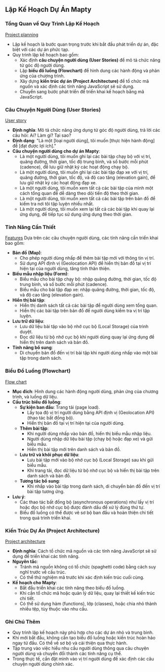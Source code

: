 ## Lập Kế Hoạch Dự Án Mapty

### Tổng Quan về Quy Trình Lập Kế Hoạch

[Project planning](/md_assets/Project-Planning.png)

- Lập kế hoạch là bước quan trọng trước khi bắt đầu phát triển dự án, đặc biệt với các dự án phức tạp.
- Quy trình lập kế hoạch bao gồm:
  - Xác định **câu chuyện người dùng (User Stories)** để mô tả chức năng từ góc độ người dùng.
  - Lập **biểu đồ luồng (Flowchart)** để hình dung các hành động và phản ứng của chương trình.
  - Xây dựng **kiến trúc dự án (Project Architecture)** để tổ chức mã nguồn và xác định các tính năng JavaScript sẽ sử dụng.
  - Chuyển sang bước phát triển để triển khai kế hoạch bằng mã JavaScript.

### Câu Chuyện Người Dùng (User Stories)

[User story](/md_assets/User-story.png)

- **Định nghĩa**: Mô tả chức năng ứng dụng từ góc độ người dùng, trả lời các câu hỏi: Ai? Làm gì? Tại sao?
- **Định dạng**: "Là một [loại người dùng], tôi muốn [thực hiện hành động] để [đạt được lợi ích]."
- **Câu chuyện người dùng cho dự án Mapty**:
  - Là một người dùng, tôi muốn ghi lại các bài tập chạy bộ với vị trí, quãng đường, thời gian, tốc độ trung bình, và số bước mỗi phút (cadence), để lưu giữ nhật ký các hoạt động chạy bộ.
  - Là một người dùng, tôi muốn ghi lại các bài tập đạp xe với vị trí, quãng đường, thời gian, tốc độ, và độ cao tăng (elevation gain), để lưu giữ nhật ký các hoạt động đạp xe.
  - Là một người dùng, tôi muốn xem tất cả các bài tập của mình một cách tổng quan để dễ dàng theo dõi tiến độ theo thời gian.
  - Là một người dùng, tôi muốn xem tất cả các bài tập trên bản đồ để kiểm tra nơi tôi tập luyện nhiều nhất.
  - Là một người dùng, tôi muốn xem lại tất cả các bài tập khi quay lại ứng dụng, để tiếp tục sử dụng ứng dụng theo thời gian.

### Tính Năng Cần Thiết

[Features](/md_assets/Features.png)
Dựa trên các câu chuyện người dùng, các tính năng cần triển khai bao gồm:

- **Bản đồ (Map)**:
  - Cho phép người dùng nhấp để thêm bài tập mới với thông tin vị trí.
  - Sử dụng API định vị (Geolocation API) để hiển thị bản đồ tại vị trí hiện tại của người dùng, tăng tính thân thiện.
- **Biểu mẫu nhập liệu (Form)**:
  - Biểu mẫu cho bài tập chạy bộ: nhập quãng đường, thời gian, tốc độ trung bình, và số bước mỗi phút (cadence).
  - Biểu mẫu cho bài tập đạp xe: nhập quãng đường, thời gian, tốc độ, và độ cao tăng (elevation gain).
- **Hiển thị bài tập**:
  - Hiển thị danh sách tất cả các bài tập để người dùng xem tổng quan.
  - Hiển thị các bài tập trên bản đồ để người dùng kiểm tra vị trí tập luyện.
- **Lưu trữ dữ liệu**:
  - Lưu dữ liệu bài tập vào bộ nhớ cục bộ (Local Storage) của trình duyệt.
  - Đọc dữ liệu từ bộ nhớ cục bộ khi người dùng quay lại ứng dụng để hiển thị trên danh sách và bản đồ.
- **Tính năng bổ sung**:
  - Di chuyển bản đồ đến vị trí bài tập khi người dùng nhấp vào một bài tập trong danh sách.

### Biểu Đồ Luồng (Flowchart)

[Flow chart](/JS-MaptyApp/Mapty-flowchart.png)

- **Mục đích**: Hình dung các hành động người dùng, phản ứng của chương trình, và luồng dữ liệu.
- **Cấu trúc biểu đồ luồng**:
  - **Sự kiện ban đầu**: Trang tải (page load).
    - Lấy tọa độ vị trí người dùng bằng API định vị (Geolocation API) (thao tác bất đồng bộ).
    - Hiển thị bản đồ tại vị trí hiện tại của người dùng.
  - **Thêm bài tập**:
    - Khi người dùng nhấp vào bản đồ, hiển thị biểu mẫu nhập liệu.
    - Người dùng nhập dữ liệu bài tập (chạy bộ hoặc đạp xe) và gửi biểu mẫu.
    - Hiển thị bài tập mới trên danh sách và bản đồ.
  - **Lưu trữ và khôi phục dữ liệu**:
    - Lưu bài tập mới vào bộ nhớ cục bộ (Local Storage) sau khi gửi biểu mẫu.
    - Khi trang tải, đọc dữ liệu từ bộ nhớ cục bộ và hiển thị bài tập trên danh sách và bản đồ.
  - **Tương tác bổ sung**:
    - Khi nhấp vào bài tập trong danh sách, di chuyển bản đồ đến vị trí bài tập tương ứng.
- **Lưu ý**:
  - Các thao tác bất đồng bộ (asynchronous operations) như lấy vị trí hoặc đọc bộ nhớ cục bộ được đánh dấu để xử lý đúng thứ tự.
  - Biểu đồ luồng có thể được vẽ sơ bộ ban đầu và hoàn thiện chi tiết trong quá trình triển khai.

### Kiến Trúc Dự Án (Project Architecture)

[Project architecture](/JS-MaptyApp/Mapty-architecture-final.png)

- **Định nghĩa**: Cách tổ chức mã nguồn và các tính năng JavaScript sẽ sử dụng để triển khai các tính năng.
- **Nguyên tắc**:
  - Tránh mã nguồn không có tổ chức (spaghetti code) bằng cách suy nghĩ trước về cấu trúc.
  - Có thể thử nghiệm mã trước khi xác định kiến trúc cuối cùng.
- **Kế hoạch cho Mapty**:
  - Bắt đầu triển khai các tính năng theo biểu đồ luồng.
  - Khi cần tổ chức mã hoặc quản lý dữ liệu, quay lại thiết kế kiến trúc chi tiết.
  - Có thể sử dụng hàm (functions), lớp (classes), hoặc chia nhỏ thành nhiều tệp, tùy thuộc vào nhu cầu.

### Ghi Chú Thêm

- Quy trình lập kế hoạch này phù hợp cho các dự án nhỏ và trung bình.
- Khi mới bắt đầu, không cần tạo biểu đồ luồng hoặc kiến trúc hoàn hảo ngay từ đầu. Có thể vẽ sơ bộ và cải thiện qua thực hành.
- Tập trung vào việc hiểu nhu cầu người dùng thông qua câu chuyện người dùng và chuyển đổi thành các tính năng cụ thể.
- Trong thực tế, cần đặt mình vào vị trí người dùng để xác định các câu chuyện người dùng chính xác.
